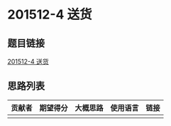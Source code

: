 # 201512-4 送货

## 题目链接

[201512-4 送货](http://118.190.20.162/view.page?gpid=T34)

## 思路列表

| 贡献者 | 期望得分 | 大概思路 | 使用语言 | 链接 |
| :-: | :-: | :-: | :-: | :-: | 
|  |  |  |  |  |
